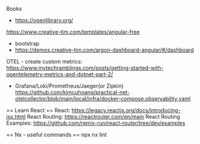 Books
- https://openlibrary.org/


https://www.creative-tim.com/templates/angular-free
  - bootstrap
  - https://demos.creative-tim.com/argon-dashboard-angular/#/dashboard


OTEL - create custom metrics: https://www.mytechramblings.com/posts/getting-started-with-opentelemetry-metrics-and-dotnet-part-2/

- Grafana/Loki/Prometheus/Jaeger(or Zipkin)
https://github.com/kimcuhoang/practical-net-otelcollector/blob/main/local/infra/docker-compose.observability.yaml


== Learn React ==
React: https://legacy.reactjs.org/docs/introducing-jsx.html
React Routing: https://reactrouter.com/en/main
React Routing Examples: https://github.com/remix-run/react-router/tree/dev/examples

== Nx - useful commands ==
npx nx lint